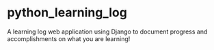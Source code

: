 # python_learning_log
A learning log web application using Django to document progress and accomplishments on what you are learning!
